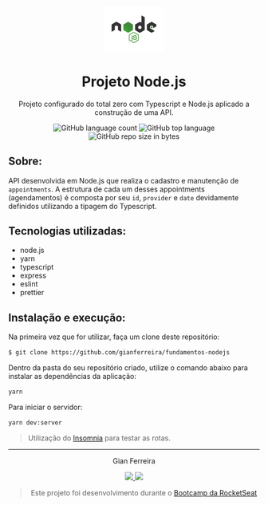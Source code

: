 <h3 align="center">
  <img alt="Node.js" src="https://github.com/gianferreira/fundamentos-nodejs/blob/master/nodejs-logo.png" width="120px"/>
</h3>

<h1 align="center">
  Projeto Node.js
</h1>

<p align="center">Projeto configurado do total zero com Typescript e Node.js aplicado a construção de uma API.</p>

<p align="center">
  <img alt="GitHub language count" src="https://img.shields.io/github/languages/count/gianferreira/fundamentos-nodejs">
  <img alt="GitHub top language" src="https://img.shields.io/github/languages/top/gianferreira/fundamentos-nodejs">
  <img alt="GitHub repo size in bytes" src="https://img.shields.io/github/repo-size/gianferreira/fundamentos-nodejs">
</p>

## Sobre:

API desenvolvida em Node.js que realiza o cadastro e manutenção de `appointments`. A estrutura de cada um desses appointments (agendamentos) é composta por seu `id`, `provider` e `date` devidamente definidos utilizando a tipagem do Typescript.

## Tecnologias utilizadas:

- node.js
- yarn
- typescript
- express
- eslint
- prettier

## Instalação e execução:

Na primeira vez que for utilizar, faça um clone deste repositório:

```bash
$ git clone https://github.com/gianferreira/fundamentos-nodejs
```

Dentro da pasta do seu repositório criado, utilize o comando abaixo para instalar as dependências da aplicação:

```bash
yarn
```

Para iniciar o servidor:

```bash
yarn dev:server
```

> Utilização do [Insomnia](https://insomnia.rest/download/) para testar as rotas.

---

<p align="center"> Gian Ferreira </p>
<p align="center">
  <a alt="Gian Ferreira" href="https://www.linkedin.com/in/gian-ferreira-7750a9179/">
    <img src="https://img.shields.io/badge/LinkedIn-Gian_Ferreira-7750a9179?logo=linkedin"/>
  </a>
  <a alt="Gian Ferreira" href="https://github.com/gianferreira">
    <img src="https://img.shields.io/badge/Gian_Ferreira-GitHub-000?logo=github"/>
  </a>
</p>

<blockquote align="center">
  Este projeto foi desenvolvimento durante o
    <a href="https://rocketseat.com.br/gostack">
      Bootcamp da RocketSeat
    </a>
</blockquote>
